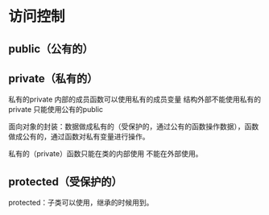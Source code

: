 # 访问控制

## public（公有的）

## private（私有的）

私有的private
内部的成员函数可以使用私有的成员变量
结构外部不能使用私有的private  只能使用公有的public 

面向对象的封装：数据做成私有的（受保护的，通过公有的函数操作数据），函数做成公有的，通过函数对私有变量进行操作。

私有的（private）函数只能在类的内部使用 不能在外部使用。

## protected（受保护的）

protected：子类可以使用，继承的时候用到。
